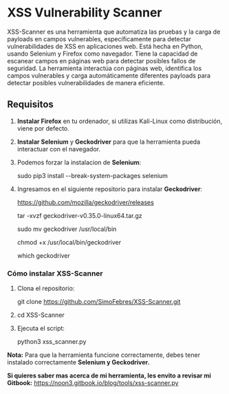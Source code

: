# XSS Vulnerability Scanner

XSS-Scanner es una herramienta que automatiza las pruebas y la carga de payloads en campos vulnerables, específicamente para detectar vulnerabilidades de XSS en aplicaciones web. 
Está hecha en Python, usando Selenium y Firefox como navegador. Tiene la capacidad de escanear campos en páginas web para detectar posibles fallos de seguridad.
La herramienta interactúa con páginas web, identifica los campos vulnerables y carga automáticamente diferentes payloads para detectar posibles vulnerabilidades de manera eficiente.

## Requisitos

1. **Instalar Firefox** en tu ordenador, si utilizas Kali-Linux como distribución, viene por defecto.
2. **Instalar Selenium** y **Geckodriver** para que la herramienta pueda interactuar con el navegador.
3. Podemos forzar la instalacion de **Selenium**: 

   sudo pip3 install --break-system-packages selenium

4. Ingresamos en el siguiente repositorio para instalar **Geckodriver**:

   https://github.com/mozilla/geckodriver/releases
   
   tar -xvzf geckodriver-v0.35.0-linux64.tar.gz
   
   sudo mv geckodriver /usr/local/bin
   
   chmod +x /usr/local/bin/geckodriver
   
   which geckodriver
      
### Cómo instalar XSS-Scanner

1. Clona el repositorio:

   git clone https://github.com/SimoFebres/XSS-Scanner.git

2. cd XSS-Scanner

3. Ejecuta el script:

   python3 xss_scanner.py
   
 **Nota:** Para que la herramienta funcione correctamente, debes tener instalado correctamente **Selenium y Geckodriver.** 

 **Si quieres saber mas acerca de mi herramienta, les envito a revisar mi Gitbook:** https://noon3.gitbook.io/blog/tools/xss-scanner.py
